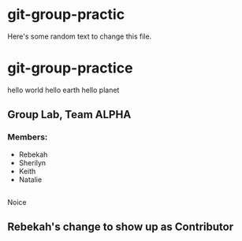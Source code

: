 # git-group-practic

Here's some random text to change this file.

# git-group-practice

hello world hello earth hello planet

## Group Lab, Team ALPHA

### Members:

- Rebekah
- Sherilyn
- Keith
- Natalie

##

Noice

## Rebekah's change to show up as Contributor 
